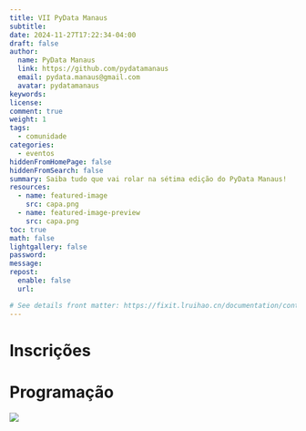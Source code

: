 ```yaml
---
title: VII PyData Manaus
subtitle:
date: 2024-11-27T17:22:34-04:00
draft: false
author:
  name: PyData Manaus
  link: https://github.com/pydatamanaus
  email: pydata.manaus@gmail.com
  avatar: pydatamanaus
keywords:
license:
comment: true
weight: 1
tags:
  - comunidade
categories:
  - eventos
hiddenFromHomePage: false
hiddenFromSearch: false
summary: Saiba tudo que vai rolar na sétima edição do PyData Manaus!
resources:
  - name: featured-image
    src: capa.png
  - name: featured-image-preview
    src: capa.png
toc: true
math: false
lightgallery: false
password:
message:
repost:
  enable: false
  url:

# See details front matter: https://fixit.lruihao.cn/documentation/content-management/introduction/#front-matter
---
```


# Inscrições

# Programação
![](https://iili.io/2kEvPol.png)

